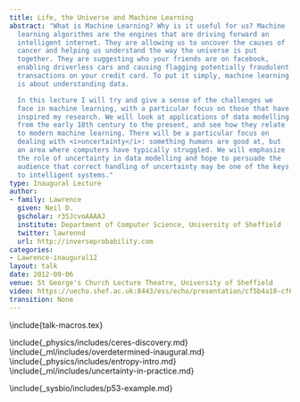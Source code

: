 ```yaml
---
title: Life, the Universe and Machine Learning
abstract: "What is Machine Learning? Why is it useful for us? Machine
  learning algorithms are the engines that are driving forward an
  intelligent internet. They are allowing us to uncover the causes of
  cancer and helping us understand the way the universe is put
  together. They are suggesting who your friends are on facebook,
  enabling driverless cars and causing flagging potentially fraudulent
  transactions on your credit card. To put it simply, machine learning
  is about understanding data.

  In this lecture I will try and give a sense of the challenges we
  face in machine learning, with a particular focus on those that have
  inspired my research. We will look at applications of data modelling
  from the early 18th century to the present, and see how they relate
  to modern machine learning. There will be a particular focus on
  dealing with <i>uncertainty</i>: something humans are good at, but
  an area where computers have typically struggled. We will emphasize
  the role of uncertainty in data modelling and hope to persuade the
  audience that correct handling of uncertainty may be one of the keys
  to intelligent systems."
type: Inaugural Lecture
author:
- family: Lawrence
  given: Neil D.
  gscholar: r3SJcvoAAAAJ
  institute: Department of Computer Science, University of Sheffield
  twitter: lawrennd
  url: http://inverseprobability.com
categories:
- Lawrence-inaugural12
layout: talk
date: 2012-09-06
venue: St George's Church Lecture Theatre, University of Sheffield
video: https://uecho.shef.ac.uk:8443/ess/echo/presentation/cf5b4a10-cf6c-4446-b843-ff07fa741fa0
transition: None
---
```


\include{talk-macros.tex}

\include{_physics/includes/ceres-discovery.md}
\include{_ml/includes/overdetermined-inaugural.md}
\include{_physics/includes/entropy-intro.md}
\include{_ml/includes/uncertainty-in-practice.md}
<!--include{_ml/includes/firstOrderSystem.tex}-->
\include{_sysbio/includes/p53-example.md}

<!--include{_ml/includes/underdeterminedInaugural.tex}-->

